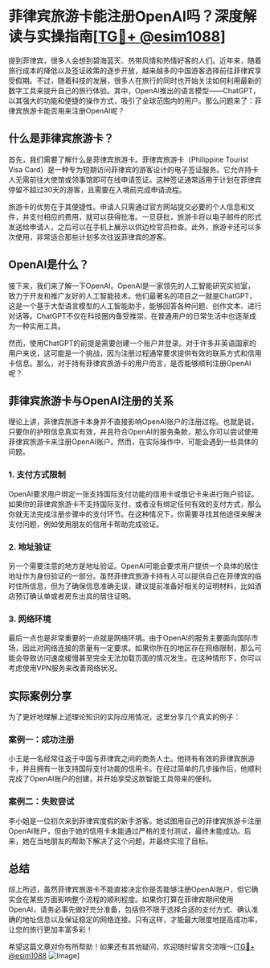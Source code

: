 # 菲律宾旅游卡能注册OpenAI吗？深度解读与实操指南[[TG💪+ @esim1088](https://t.me/s/esim1088)]

提到菲律宾，很多人会想到碧海蓝天、热带风情和热情好客的人们。近年来，随着旅行成本的降低以及签证政策的逐步开放，越来越多的中国游客选择前往菲律宾享受假期。不过，随着科技的发展，很多人在旅行的同时也开始关注如何利用最新的数字工具来提升自己的旅行体验。其中，OpenAI推出的语言模型——ChatGPT，以其强大的功能和便捷的操作方式，吸引了全球范围内的用户。那么问题来了：菲律宾旅游卡能否用来注册OpenAI呢？

## 什么是菲律宾旅游卡？

首先，我们需要了解什么是菲律宾旅游卡。菲律宾旅游卡（Philippine Tourist Visa Card）是一种专为短期访问菲律宾的游客设计的电子签证服务。它允许持卡人无需前往大使馆或领事馆即可在线申请签证。这种签证通常适用于计划在菲律宾停留不超过30天的游客，且需要在入境前完成申请流程。

旅游卡的优势在于其便捷性。申请人只需通过官方网站提交必要的个人信息和文件，并支付相应的费用，就可以获得批准。一旦获批，旅游卡将以电子邮件的形式发送给申请人，之后可以在手机上展示以供边检官员检查。此外，旅游卡还可以多次使用，非常适合那些计划多次往返菲律宾的游客。

## OpenAI是什么？

接下来，我们来了解一下OpenAI。OpenAI是一家领先的人工智能研究实验室，致力于开发和推广友好的人工智能技术。他们最著名的项目之一就是ChatGPT，这是一个基于大型语言模型的人工智能助手，能够回答各种问题、创作文本、进行对话等。ChatGPT不仅在科技圈内备受推崇，在普通用户的日常生活中也逐渐成为一种实用工具。

然而，使用ChatGPT的前提是需要创建一个账户并登录。对于许多非英语国家的用户来说，这可能是一个挑战，因为注册过程通常要求提供有效的联系方式和信用卡信息。那么，对于持有菲律宾旅游卡的用户而言，是否能够顺利注册OpenAI呢？

## 菲律宾旅游卡与OpenAI注册的关系

理论上讲，菲律宾旅游卡本身并不直接影响OpenAI账户的注册过程。也就是说，只要你的护照信息真实有效，并且符合OpenAI的服务条款，那么你可以尝试使用菲律宾旅游卡来注册OpenAI账户。然而，在实际操作中，可能会遇到一些具体的问题。

### 1. 支付方式限制

OpenAI要求用户绑定一张支持国际支付功能的信用卡或借记卡来进行账户验证。如果你的菲律宾旅游卡不支持国际支付，或者没有绑定任何有效的支付方式，那么你就无法完成注册步骤中的支付环节。在这种情况下，你需要寻找其他途径来解决支付问题，例如使用朋友的信用卡帮助完成验证。

### 2. 地址验证

另一个需要注意的地方是地址验证。OpenAI可能会要求用户提供一个具体的居住地址作为身份验证的一部分。虽然菲律宾旅游卡持有人可以提供自己在菲律宾的临时住所信息，但为了确保信息准确无误，建议提前准备好相关的证明材料，比如酒店预订确认单或者房东出具的居住证明。

### 3. 网络环境

最后一点也是非常重要的一点就是网络环境。由于OpenAI的服务主要面向国际市场，因此对网络连接的质量有一定要求。如果你所在的地区存在网络限制，那么可能会导致访问速度缓慢甚至完全无法加载页面的情况发生。在这种情形下，你可以考虑使用VPN服务来改善网络状况。

## 实际案例分享

为了更好地理解上述理论知识的实际应用情况，这里分享几个真实的例子：

### 案例一：成功注册

小王是一名经常往返于中国与菲律宾之间的商务人士。他持有有效的菲律宾旅游卡，并且拥有一张支持国际支付功能的信用卡。在经过简单的几步操作后，他顺利完成了OpenAI账户的创建，并开始享受这款智能工具带来的便利。

### 案例二：失败尝试

李小姐是一位初次来到菲律宾度假的新手游客。她试图用自己的菲律宾旅游卡注册OpenAI账户，但由于她的信用卡未能通过严格的支付测试，最终未能成功。后来，她在当地朋友的帮助下解决了这个问题，并最终实现了目标。

## 总结

综上所述，虽然菲律宾旅游卡不能直接决定你是否能够注册OpenAI账户，但它确实会在某些方面影响整个流程的顺利程度。如果你打算在菲律宾期间使用OpenAI，请务必事先做好充分准备，包括但不限于选择合适的支付方式、确认准确的地址信息以及保证稳定的网络连接。只有这样，才能最大限度地提高成功率，让您的旅行更加丰富多彩！

希望这篇文章对你有所帮助！如果还有其他疑问，欢迎随时留言交流哦～[[TG💪+ @esim1088](https://t.me/s/esim1088) ![Image](https://i.postimg.cc/4NQfJmqS/Snipaste-2025-05-13-00-14-12.png)]